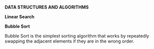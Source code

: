 **DATA STRUCTURES AND ALGORITHMS**

**Linear Search**

**Bubble Sort**

Bubble Sort is the simplest sorting algorithm that works by repeatedly swapping the adjacent elements if they are in the wrong order. 
